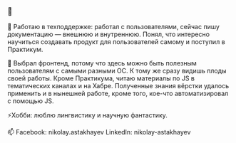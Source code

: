 ### 👋

🔭 Работаю в техподдержке: работал с пользователями, сейчас пишу документацию  — внешнюю и внутреннюю. Понял, что интересно научиться создавать продукт для пользователей самому и поступил в Практикум. 

🌱 Выбрал фронтенд, потому что здесь можно быть полезным пользователям с самыми разными ОС. К тому же сразу видишь плоды своей работы.
Кроме Практикума, читаю материалы по JS в тематических каналах и на Хабре. Полученные знания вёрстки удалось применить и в нынешней работе, кроме того, кое-что автоматизировал с помощью JS.

⚡Хобби: люблю лингвистику и научную фантастику.

📫 Facebook: nikolay.astakhayev
LinkedIn: nikolay-astakhayev

<!--
**githubashto/githubashto** is a ✨ _special_ ✨ repository because its `README.md` (this file) appears on your GitHub profile.

Here are some ideas to get you started:

- 🔭 I’m currently working on ...
- 🌱 I’m currently learning ...
- 👯 I’m looking to collaborate on ...
- 🤔 I’m looking for help with ...
- 💬 Ask me about ...
- 📫 How to reach me: ...
- 😄 Pronouns: ...
- ⚡ Fun fact: ...
-->
